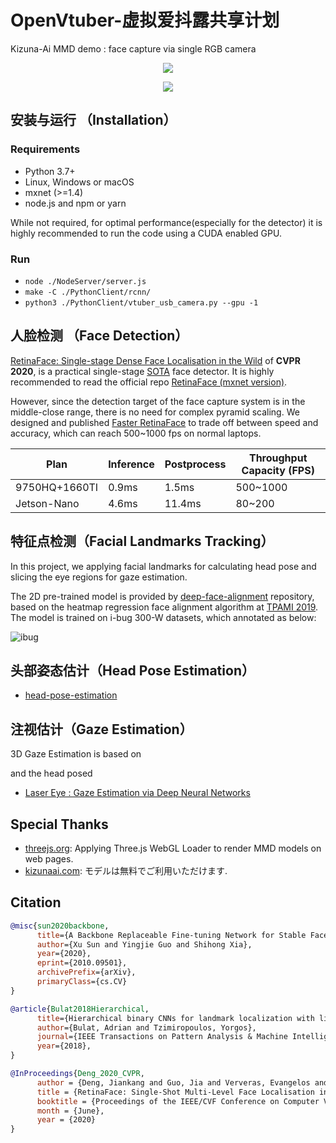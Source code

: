 # OpenVtuber-虚拟爱抖露共享计划

Kizuna-Ai MMD demo : face capture via single RGB camera

<p align="center"><img src="docs/images/one.gif" /></p>
<p align="center"><img src="docs/images/two.gif" /></p>

## 安装与运行 （Installation）

### Requirements

* Python 3.7+
* Linux, Windows or macOS
* mxnet (>=1.4)
* node.js and npm or yarn

While not required, for optimal performance(especially for the detector) it is highly recommended to run the code using a CUDA enabled GPU.

### Run

* `node ./NodeServer/server.js`
* `make -C ./PythonClient/rcnn/`
* `python3 ./PythonClient/vtuber_usb_camera.py --gpu -1`

## 人脸检测 （Face Detection）

[RetinaFace: Single-stage Dense Face Localisation in the Wild](https://openaccess.thecvf.com/content_CVPR_2020/html/Deng_RetinaFace_Single-Shot_Multi-Level_Face_Localisation_in_the_Wild_CVPR_2020_paper.html) of **CVPR 2020**, is a practical single-stage [SOTA](http://shuoyang1213.me/WIDERFACE/WiderFace_Results.html) face detector. It is highly recommended to read the official repo [RetinaFace (mxnet version)](https://github.com/deepinsight/insightface/tree/master/RetinaFace).

However, since the detection target of the face capture system is in the middle-close range, there is no need for complex pyramid scaling. We designed and published [Faster RetinaFace](https://github.com/1996scarlet/faster-mobile-retinaface) to trade off between speed and accuracy, which can reach 500~1000 fps on normal laptops.

| Plan | Inference | Postprocess | Throughput Capacity (FPS)
| --------|-----|--------|---------
| 9750HQ+1660TI | 0.9ms | 1.5ms | 500~1000
| Jetson-Nano | 4.6ms | 11.4ms | 80~200

## 特征点检测（Facial Landmarks Tracking）

In this project, we applying facial landmarks for calculating head pose and slicing the eye regions for gaze estimation.

The 2D pre-trained model is provided by [deep-face-alignment](https://github.com/deepinx/deep-face-alignment) repository, based on the heatmap regression face alignment algorithm at [TPAMI 2019](https://arxiv.org/pdf/1808.04803.pdf). The model is trained on i-bug 300-W datasets, which annotated as below:

![ibug](https://cloud.githubusercontent.com/assets/16308037/24229391/1910e9cc-0fb4-11e7-987b-0fecce2c829e.JPG)

## 头部姿态估计（Head Pose Estimation）

* [head-pose-estimation](https://github.com/lincolnhard/head-pose-estimation)

## 注视估计（Gaze Estimation）

3D Gaze Estimation is based on

and the head posed

* [Laser Eye : Gaze Estimation via Deep Neural Networks](https://github.com/1996scarlet/Laser-Eye)

## Special Thanks

* [threejs.org](https://threejs.org/): Applying Three.js WebGL Loader to render MMD models on web pages.
* [kizunaai.com](http://kizunaai.com/): モデルは無料でご利用いただけます.

## Citation

``` bibtex
@misc{sun2020backbone,
      title={A Backbone Replaceable Fine-tuning Network for Stable Face Alignment},
      author={Xu Sun and Yingjie Guo and Shihong Xia},
      year={2020},
      eprint={2010.09501},
      archivePrefix={arXiv},
      primaryClass={cs.CV}
}

@article{Bulat2018Hierarchical,
      title={Hierarchical binary CNNs for landmark localization with limited resources},
      author={Bulat, Adrian and Tzimiropoulos, Yorgos},
      journal={IEEE Transactions on Pattern Analysis & Machine Intelligence},
      year={2018},
}

@InProceedings{Deng_2020_CVPR,
      author = {Deng, Jiankang and Guo, Jia and Ververas, Evangelos and Kotsia, Irene and Zafeiriou, Stefanos},
      title = {RetinaFace: Single-Shot Multi-Level Face Localisation in the Wild},
      booktitle = {Proceedings of the IEEE/CVF Conference on Computer Vision and Pattern Recognition (CVPR)},
      month = {June},
      year = {2020}
}
```
